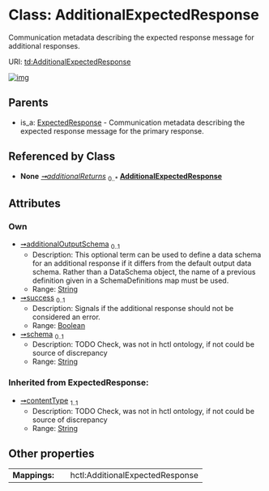 
# Class: AdditionalExpectedResponse

Communication metadata describing the expected response message for additional responses.

URI: [td:AdditionalExpectedResponse](https://www.w3.org/2019/wot/td#AdditionalExpectedResponse)


[![img](https://yuml.me/diagram/nofunky;dir:TB/class/[ExpectedResponse],[Form]++-%20additionalReturns%200..*>[AdditionalExpectedResponse&#124;additionalOutputSchema:string%20%3F;success:boolean%20%3F;schema:string%20%3F;contentType(i):string],[ExpectedResponse]^-[AdditionalExpectedResponse],[Form])](https://yuml.me/diagram/nofunky;dir:TB/class/[ExpectedResponse],[Form]++-%20additionalReturns%200..*>[AdditionalExpectedResponse&#124;additionalOutputSchema:string%20%3F;success:boolean%20%3F;schema:string%20%3F;contentType(i):string],[ExpectedResponse]^-[AdditionalExpectedResponse],[Form])

## Parents

 *  is_a: [ExpectedResponse](ExpectedResponse.md) - Communication metadata describing the expected response message for the primary response.

## Referenced by Class

 *  **None** *[➞additionalReturns](form__additionalReturns.md)*  <sub>0..\*</sub>  **[AdditionalExpectedResponse](AdditionalExpectedResponse.md)**

## Attributes


### Own

 * [➞additionalOutputSchema](additionalExpectedResponse__additionalOutputSchema.md)  <sub>0..1</sub>
     * Description: This optional term can be used to define a data schema for an additional response if it differs from the default output data schema. Rather than a DataSchema object, the name of a previous definition given in a SchemaDefinitions map must be used.
     * Range: [String](types/String.md)
 * [➞success](additionalExpectedResponse__success.md)  <sub>0..1</sub>
     * Description: Signals if the additional response should not be considered an error.
     * Range: [Boolean](types/Boolean.md)
 * [➞schema](additionalExpectedResponse__schema.md)  <sub>0..1</sub>
     * Description: TODO Check, was not in hctl ontology, if not could be source of discrepancy
     * Range: [String](types/String.md)

### Inherited from ExpectedResponse:

 * [➞contentType](expectedResponse__contentType.md)  <sub>1..1</sub>
     * Description: TODO Check, was not in hctl ontology, if not could be source of discrepancy
     * Range: [String](types/String.md)

## Other properties

|  |  |  |
| --- | --- | --- |
| **Mappings:** | | hctl:AdditionalExpectedResponse |